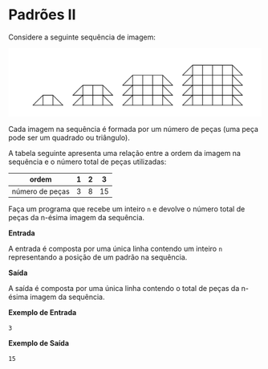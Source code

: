 # Padrões II

Considere a seguinte sequência de imagem:


![Padrões](seq1.png)


Cada imagem na sequência é formada por um número de peças (uma peça pode ser um quadrado ou triângulo).

A tabela seguinte apresenta uma relação entre a ordem da imagem na sequência e o número total de peças utilizadas:

| ordem                | 1 | 2 | 3  |
|----------------------|---|---|----|
| número de peças      | 3 | 8 | 15 |



Faça um programa que recebe um inteiro `n` e devolve o número total de peças da n-ésima imagem da sequência.


**Entrada**

A entrada é composta por uma única linha contendo um inteiro `n` representando a posição de um padrão na sequência.

**Saída**

A saída é composta por uma única linha contendo o total de peças da n-ésima imagem da sequência.

**Exemplo de Entrada**
```
3
```

**Exemplo de Saída**
```
15
```


